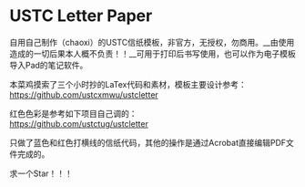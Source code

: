 # USTC Letter Paper
自用自己制作（chaoxi）的USTC信纸模板，非官方，无授权，勿商用。__由使用造成的一切后果本人概不负责！！__可用于打印后书写使用，也可以作为电子模板导入Pad的笔记软件。

本菜鸡摸索了三个小时抄的LaTex代码和素材，模板主要设计参考：<br/>
https://github.com/ustcxmwu/ustcletter

红色色彩是参考如下项目自己调的：<br/>
https://github.com/ustctug/ustcletter

只做了蓝色和红色打横线的信纸代码，其他的操作是通过Acrobat直接编辑PDF文件完成的。

求一个Star！！！
